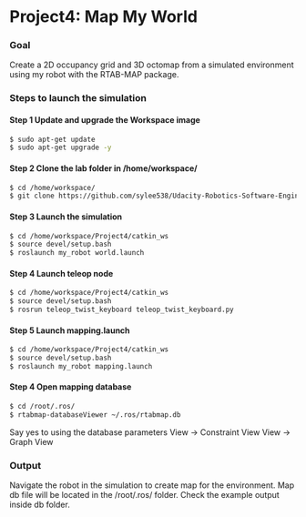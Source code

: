 # Project4: Map My World

### Goal
Create a 2D occupancy grid and 3D octomap from a simulated environment using my robot with the RTAB-MAP package.

### Steps to launch the simulation

#### Step 1 Update and upgrade the Workspace image
```sh
$ sudo apt-get update
$ sudo apt-get upgrade -y
```

#### Step 2 Clone the lab folder in /home/workspace/
```sh
$ cd /home/workspace/
$ git clone https://github.com/sylee538/Udacity-Robotics-Software-Engineering.git
```

#### Step 3 Launch the simulation
```sh
$ cd /home/workspace/Project4/catkin_ws
$ source devel/setup.bash
$ roslaunch my_robot world.launch
```

#### Step 4 Launch teleop node
```sh
$ cd /home/workspace/Project4/catkin_ws
$ source devel/setup.bash
$ rosrun teleop_twist_keyboard teleop_twist_keyboard.py
```

#### Step 5 Launch mapping.launch
```sh
$ cd /home/workspace/Project4/catkin_ws
$ source devel/setup.bash
$ roslaunch my_robot mapping.launch
```

#### Step 4 Open mapping database
```sh
$ cd /root/.ros/
$ rtabmap-databaseViewer ~/.ros/rtabmap.db
```
Say yes to using the database parameters
View -> Constraint View
View -> Graph View

### Output
Navigate the robot in the simulation to create map for the environment. Map db file will be located in the /root/.ros/ folder. Check the example output inside db folder. 
